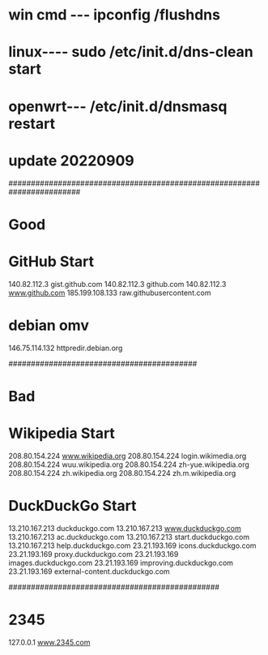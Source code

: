 # win cmd --- ipconfig /flushdns  
# linux---- sudo /etc/init.d/dns-clean start  
# openwrt--- /etc/init.d/dnsmasq restart


# update 20220909
########################################################################

# Good

# GitHub Start
140.82.112.3 gist.github.com
140.82.112.3 github.com
140.82.112.3 www.github.com
185.199.108.133 raw.githubusercontent.com




# debian omv
146.75.114.132 httpredir.debian.org

##########################################

# Bad

# Wikipedia Start
208.80.154.224 www.wikipedia.org
208.80.154.224 login.wikimedia.org
208.80.154.224 wuu.wikipedia.org
208.80.154.224 zh-yue.wikipedia.org
208.80.154.224 zh.wikipedia.org
208.80.154.224 zh.m.wikipedia.org



# DuckDuckGo Start
13.210.167.213 duckduckgo.com
13.210.167.213 www.duckduckgo.com
13.210.167.213 ac.duckduckgo.com
13.210.167.213 start.duckduckgo.com
13.210.167.213 help.duckduckgo.com
23.21.193.169 icons.duckduckgo.com
23.21.193.169 proxy.duckduckgo.com
23.21.193.169 images.duckduckgo.com
23.21.193.169 improving.duckduckgo.com
23.21.193.169 external-content.duckduckgo.com


###############################################

# 2345
127.0.0.1 www.2345.com
